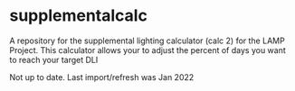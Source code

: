 # supplementalcalc
A repository for the supplemental lighting calculator (calc 2) for the LAMP Project. This calculator allows your to adjust the percent of days you want to reach your target DLI

Not up to date. Last import/refresh was Jan 2022
